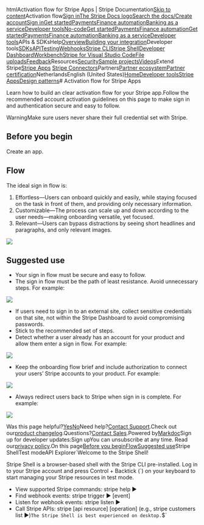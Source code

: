 htmlActivation flow for Stripe Apps | Stripe Documentation[Skip to content](#main-content)Activation flow[Sign in](https://dashboard.stripe.com/login?redirect=https%3A%2F%2Fdocs.stripe.com%2Fstripe-apps%2Fpatterns%2Factivation-flow)[The Stripe Docs logo](/)[Search the docs/](#)[Create account](https://dashboard.stripe.com/register)[Sign in](https://dashboard.stripe.com/login?redirect=https%3A%2F%2Fdocs.stripe.com%2Fstripe-apps%2Fpatterns%2Factivation-flow)[Get started](/get-started)[Payments](/payments)[Finance automation](/finance-automation)[Banking as a service](/financial-services)[Developer tools](/development)[No-code](/no-code)[Get started](/get-started)[Payments](/payments)[Finance automation](/finance-automation)[](#)[Get started](/get-started)[Payments](/payments)[Finance automation](/finance-automation)[Banking as a service](/financial-services)[Developer tools](/development)[](#)APIs & SDKsHelp[Overview](/docs/development)[Building your integration](#)Developer tools[SDKs](#)[API](#)[Testing](#)[Webhooks](#)[Stripe CLI](#)[Stripe Shell](#)[Developer Dashboard](#)[Workbench](#)[Stripe for Visual Studio Code](/docs/stripe-vscode)[File uploads](/docs/file-upload)[Feedback](/docs/dev-tools-csat)Resources[Security](#)[Sample projects](#)[Videos](#)Extend Stripe[Stripe Apps](#)
[Stripe Connectors](#)Partners[Partner ecosystem](/docs/partners)[Partner certification](/docs/partners/training-and-certification)NetherlandsEnglish (United States)[](#)[](#)[Home](/docs)[Developer tools](/docs/development)[Stripe Apps](/docs/stripe-apps)[Design patterns](/docs/stripe-apps/patterns)# Activation flow for Stripe Apps

Learn how to build an clear activation flow for your Stripe app.Follow the recommended account activation guidelines on this page to make sign in and authentication secure and easy to follow.

WarningMake sure users never share their full credential set with Stripe.

## Before you begin

Create an app.

## Flow

The ideal sign in flow is:

1. Effortless—Users can onboard quickly and easily, while staying focused on the task in front of them, and providing only necessary information.
2. Customizable—The process can scale up and down according to the user needs—making onboarding versatile, yet focused.
3. Relevant—Users can bypass distractions by seeing short headlines and paragraphs, and only relevant images.

![](https://b.stripecdn.com/docs-statics-srv/assets/activation-flow-02.7760bad10eb8d99537c06690907010fe.png)

## Suggested use

- Your sign in flow must be secure and easy to follow.
- The sign in flow must be the path of least resistance. Avoid unnecessary steps. For example:

![](https://b.stripecdn.com/docs-statics-srv/assets/activation-flow-01.03627e4cf7c6d6f62583c6814248114e.png)

- If users need to sign in to an external site, collect sensitive credentials on that site, not within the Stripe Dashboard to avoid compromising passwords.
- Stick to the recommended set of steps.
- Detect whether a user already has an account for your product and allow them enter a sign in flow. For example:

![](https://b.stripecdn.com/docs-statics-srv/assets/activation-flow-03.4593e0c6fedebac58dce2828163a7b74.png)

- Keep the onboarding flow brief and include authorization to connect your users’ Stripe accounts to your product. For example:

![](https://b.stripecdn.com/docs-statics-srv/assets/activation-flow-04.a680b38bbdfe4e1546ae93f64a37af90.png)

- Always redirect users back to Stripe when sign in is complete. For example:

![](https://b.stripecdn.com/docs-statics-srv/assets/activation-flow-05.6f272ac74689bbaf260607e08119ecd1.png)

Was this page helpful?[Yes](#)[No](#)Need help?[Contact Support](https://support.stripe.com/).Check out our[product changelog](https://stripe.com/blog/changelog).Questions?[Contact Sales](https://stripe.com/contact/sales).Powered by[Markdoc](https://markdoc.dev)Sign up for developer updates:Sign upYou can unsubscribe at any time. Read our[privacy policy](https://stripe.com/privacy).On this page[Before you begin](#before-you-begin)[Flow](#flow)[Suggested use](#suggested-use)Stripe ShellTest modeAPI Explorer[](https://stripe.com/docs/stripe-cli#install)`Welcome to the Stripe Shell!

Stripe Shell is a browser-based shell with the Stripe CLI pre-installed. Log in to your
Stripe account and press Control + Backtick (`) on your keyboard to start managing your Stripe
resources in test mode.

- View supported Stripe commands: stripe help ▶️
- Find webhook events: stripe trigger ▶️ [event]
- Listen for webhook events: stripe listen ▶
- Call Stripe APIs: stripe [api resource] [operation] (e.g., stripe customers list ▶️)`The Stripe Shell is best experienced on desktop.`$`